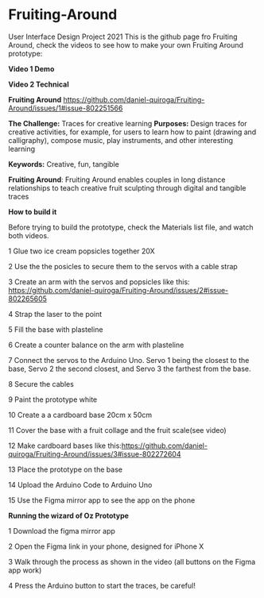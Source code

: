 # Fruiting-Around
User Interface Design Project 2021 
This is the github page fro Fruiting Around, check the videos to see how to make your own Fruiting Around prototype:

**Video 1 Demo** 

**Video 2 Technical**

**Fruiting Around**
https://github.com/daniel-quiroga/Fruiting-Around/issues/1#issue-802251566

**The Challenge:** Traces for creative learning
**Purposes:** Design traces for creative activities, for example, for users to learn how to paint (drawing and calligraphy), compose music, play instruments, and other interesting learning

**Keywords:** Creative, fun, tangible

**Fruiting Around**: Fruiting Around enables couples in long distance relationships to teach creative fruit sculpting through digital and tangible traces
  
**How to build it**

Before trying to build the prototype, check the Materials list file, and watch both videos.

1 Glue two ice cream popsicles together 20X

2 Use the the posicles to secure them to the servos with a cable strap

3 Create an arm with the servos and popsicles like this: https://github.com/daniel-quiroga/Fruiting-Around/issues/2#issue-802265605

4 Strap the laser to the point

5 Fill the base with plasteline

6 Create a counter balance on the arm with plasteline

7 Connect the servos to the Arduino Uno. Servo 1 being the closest to the base, Servo 2 the  second closest, and Servo 3 the farthest from the base.

8 Secure the cables

9 Paint the prototype white

10 Create a a cardboard base 20cm x 50cm

11 Cover the base with a fruit collage and the fruit scale(see video)

12 Make cardboard bases like this:https://github.com/daniel-quiroga/Fruiting-Around/issues/3#issue-802272604

13 Place the prototype on the base 

14 Upload the Arduino Code to Arduino Uno

15 Use the Figma mirror app to see the app on the phone

**Running the wizard of Oz Prototype**

1 Download the figma mirror app

2 Open the Figma link in your phone, designed for iPhone X

3 Walk through the process as shown in the video (all buttons on the Figma app work)

4 Press the Arduino button to start the traces, be careful!
